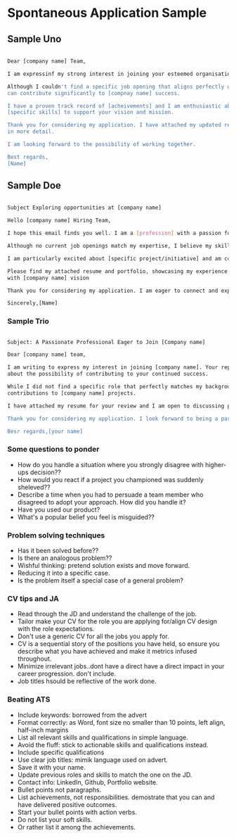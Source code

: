 # Spontaneous Application Sample

## Sample Uno

```bash

Dear [company name] Team, 

I am expressinf my strong interest in joining your esteemed organisation.

Although I couldn't find a specific job opening that aligns perfectly with mu skill set, I am confident that my experience and experience in [Field]
can contribute significantly to [compnay name] success.

I have a proven track record of [acheivements] and I am enthusiastic about the opportunity to bring my talents to [Company Name]. I am eager to contribute my
[specific skills] to support your vision and mission.

Thank you for considering my application. I have attached my updated resume and portfolio for your review. I would be thrilled to discuss adding value to [company name]
in more detail.

I am looking forward to the possibility of working together.

Best regards,
[Name]

```

## Sample Doe

```bash

Subject Exploring opportunities at [company name]

Hello [company name] Hiring Team,

I hope this email finds you well. I am a [profession] with a passion for [field] and a deep admiration for [company name] innovative work in the industry.

Although no current job openings match my expertise, I believe my skills in [YOUR SKILLS] can contribute effectively to [COMPANY NAME] projects.

I am particularly excited about [specific project/initiative] and am confident I can make a positive impact.

Please find my attached resume and portfolio, showcasing my experience and achievements. I would be delighted to discuss potential opportunities and how my talents align
with [company name] vision

Thank you for considering my application. I am eager to connect and explore possibilities.

Sincerely,[Name]

```

### Sample Trio

```bash

Subject: A Passionate Professional Eager to Join [Company name]

Dear [company name] team,

I am writing to express my interest in joining [company name]. Your reputation for innovation and excellence in [your field] has inspired me, and I am excited
about the possibility of contributing to your continued success.

While I did not find a specific role that perfectly matches my background. my experience in [your field] and [your achievements] positions me well yo make valuable
contributions to [company name] projects.

I have attached my resume for your review and I am open to discussing potential opprotunities where my skills align with your organization's needs.

Thank you for considering my application. I look forward to being a part of [company name] remarkable journey.

Besr regards,[your name]
```

### Some questions to ponder

- How do you handle a situation where you strongly disagree with higher-ups decision??
- How would you react if a project you championed was suddenly sheleved??
- Describe a time when you had to persuade a team member who disagreed to adopt your approach. How did you handle it?
- Have you used our product?
- What's a popular belief you feel is misguided??

### Problem solving techniques

- Has it been solved before??
- Is there an analogous problem??
- Wishful thinking: pretend solution exists and move forward.
- Reducing it into a specific case.
- Is the problem itself a special case of a general problem?

### CV tips and JA

- Read through the JD and understand the challenge of the job.
- Tailor make your CV for the role you are applying for/align CV design with the role expectations.
- Don't use a generic CV for all the jobs you apply for.
- CV is a sequential story of the positions you have held, so ensure you describe what you have achieved and make it metrics infused throughout.
- Minimize irrelevant jobs..dont have a direct have a direct impact in your career progression. don't include.
- Job titles hsould be reflective of the work done.

### Beating ATS

- Include keywords: borrowed from the advert
- Format correctly: as Word, font size no smaller than 10 points, left align, half-inch margins
- List all relevant skills and qualifications in simple language.
- Avoid the fluff: stick to actionable skills and qualifications instead.
- Include specific qualifications
- Use clear job titles: mimik language used on advert.
- Save it with your name.
- Update previous roles and skills to match the one on the JD.
- Contact info: LinkedIn, Github, Portfolio website.
- Bullet points not paragraphs.
- List achievements, not responsibilities. demostrate that you can and have delivered positive outcomes.
- Start your bullet points with action verbs.
- Do not list your soft skills.
- Or rather list it among the achievements.